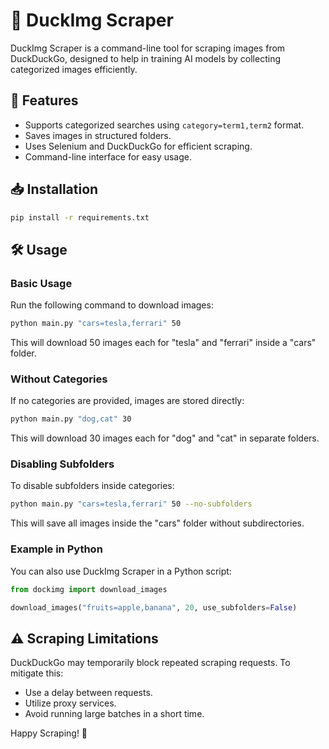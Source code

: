 # 🦆 DuckImg Scraper

DuckImg Scraper is a command-line tool for scraping images from DuckDuckGo, designed to help in training AI models by collecting categorized images efficiently.

## 🚀 Features
- Supports categorized searches using `category=term1,term2` format.
- Saves images in structured folders.
- Uses Selenium and DuckDuckGo for efficient scraping.
- Command-line interface for easy usage.

## 📥 Installation
```sh
pip install -r requirements.txt
```

## 🛠 Usage

### Basic Usage
Run the following command to download images:
```sh
python main.py "cars=tesla,ferrari" 50
```
This will download 50 images each for "tesla" and "ferrari" inside a "cars" folder.

### Without Categories
If no categories are provided, images are stored directly:
```sh
python main.py "dog,cat" 30
```
This will download 30 images each for "dog" and "cat" in separate folders.

### Disabling Subfolders
To disable subfolders inside categories:
```sh
python main.py "cars=tesla,ferrari" 50 --no-subfolders
```
This will save all images inside the "cars" folder without subdirectories.

### Example in Python
You can also use DuckImg Scraper in a Python script:
```python
from dockimg import download_images

download_images("fruits=apple,banana", 20, use_subfolders=False)
```

## ⚠️ Scraping Limitations
DuckDuckGo may temporarily block repeated scraping requests. To mitigate this:
- Use a delay between requests.
- Utilize proxy services.
- Avoid running large batches in a short time.

Happy Scraping! 🦆
